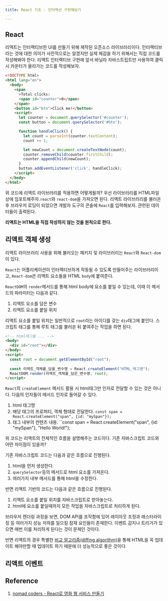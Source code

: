 ```yaml
---
title: React 기초 - 인터랙션 구현해보기

---
```


## React

리액트는 인터랙티브한 UI를 만들기 위해 제작된 오픈소스 라이브러리이다. 인터랙티브라는 것에 대한 의미가 사전적으로는 알겠지만 실제 체감을 하기 위해서는 직접 코드를 작성해봐야 한다. 리액트 인터랙티브 구현에 앞서 바닐라 자바스트립트만 사용하여 클릭 시 카운터가 올라가는 코드를 작성해보자.

```html
<!DOCTYPE html>
<html lang="en">
  <body>
    <span
      >Total clicks:
      <span id="counter">0</span>
    </span>
    <button id="btn">Click me!</button>
    <script>
      let counter = document.querySelector('#counter');
      const button = document.querySelector('#btn');

      function handleClick() {
        let count = parseInt(counter.textContent);
        count += 1;

        let newCount = document.createTextNode(count);
        counter.removeChild(counter.firstChild);
        counter.appendChild(newCount);
      }
      button.addEventListener('click', handleClick);
    </script>
  </body>
</html>
```

위 코드에 리액트 라이브러리를 적용하면 어떻게될까? 우선 라이브러리를 HTML파일 상에 임포트해주자.`react`와 `react-dom`을 가져오면 된다. 리액트 라이브러리를 불러온 후 브라우저 로딩이 되었으면 개발자 도구의 콘솔에 `React`를 입력해보자. 관련된 데이터들이 출력된다.

**리액트는 HTML을 직접 작성하지 않는 것을 원칙으로 한다.**

## 리액트 객체 생성
리액트 라이브러리 사용을 위해 불러오는 패키지 및 라이브러리는 `React`와 `React-dom`이 있다. 

`React`는 어플리케이션이 인터랙티브하게 작동될 수 있도록 만들어주는 라이브러리이고, `React-dom`은 리액트 요소들을 HTML `body`에 붙여준다.

`ReactDOM`의 `render`메서드를 통해 html body에 요소를 붙일 수 있는데, 이때 이 메서드의 파라미터는 다음과 같다.
1. 리액트 요소를 담은 변수
2. 리액트 요소를 붙일 위치

리액트 요소를 붙일 위치는 일반적으로 `root`라는 아이디를 갖는 `div`태그에 붙인다. 스크립트 태그를 통해 루트 태그를 불러온 뒤 붙여주는 작업을 하면 된다.

```html
<!-- html태그들 ... -->
<body>
  <div id="root"></div>
</body>
<script>
  const root = document.getElementById("root");
  
  const 리액트_객체를_담을_변수명 = React.createElement("HTML_태그명");
  ReactDOM.render(리액트_객체를_담은_변수명, root);
</script>
```

`React`의 `createElement` 메서드 활용 시 html태그만 인자로 전달할 수 있는 것은 아니다. 다음의 인자들이 메서드 인자로 들어갈 수 있다.
1. html 태그명
2. 해당 태그의 프로퍼티, 객체 형태로 전달한다. `const span = React.createElement("span", {id: "mySpan"});`
3. 태그 내부의 컨텐츠 내용. ``const span = React.createElement("span", {id: "mySpan"}, "Hello World!");

위 코드는 리액트의 전체적인 흐름을 설명해주는 코드이다. 기존 자바스크립트 코드와 어떤 차이점이 있을까?

기존 자바스크립트 코드는 다음과 같은 흐름으로 진행된다.
1. html을 먼저 생성한다.
2. `querySelector`등의 메서드로 html 요소를 가져온다.
3. 여러가지 내부 메서드를 통해 html을 수정한다.

반면 리액트 기반의 코드는 다음과 같은 흐름으로 진행된다.
1. 리액트 요소를 붙일 위치를 자바스크립트로 받아놓는다.
2. html에 요소를 붙일때까지 모든 작업을 자바스크립트로 처리하게 된다.

브라우저 렌더링 과정을 보면, DOM API를 조작함에 있어 레이아웃 조정과 래스터라이징 등 여러가지 성능 저하를 일으킬 잠재 요인들이 존재한다. 이벤트 감지나 트리거가 있으면 매번 이를 처리하게 된다는 것이 문제인 것이다.

반면 리액트의 경우 특별한 [비교 알고리즘(diffing algorithm)](https://ko.reactjs.org/docs/reconciliation.html#the-diffing-algorithm)을 통해 HTML을 꼭 업데이트 해야만할 때 업데이트 하기 때문에 더 성능적으로 좋은 것이다.

## 리액트 이벤트

## Reference 
1. [nomad coders - React로 영화 웹 서비스 만들기](https://nomadcoders.co/react-for-beginners/lobby)